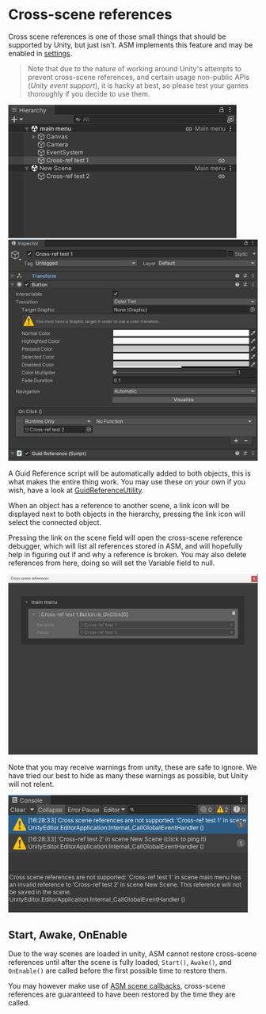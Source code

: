 # Cross-scene references

Cross scene references is one of those small things that should be supported by Unity, but just isn't. ASM implements this feature and may be enabled in [settings](<../Scene manager window.md#scene-loading-page>).

> Note that due to the nature of working around Unity's attempts to prevent cross-scene references, and certain usage non-public APIs (_Unity event support_), it is hacky at best, so please test your games thoroughly if you decide to use them.

![](../../image/cross-scene-references.png) ![](../../image/cross-scene-reference-example.png)

A Guid Reference script will be automatically added to both objects, this is what makes the entire thing work. You may use these on your own if you wish, have a look at [GuidReferenceUtility](../../api/Utility.GuidReferenceUtility.md).

When an object has a reference to another scene, a link icon will be displayed next to both objects in the hierarchy, pressing the link icon will select the connected object.

Pressing the link on the scene field will open the cross-scene reference debugger, which will list all references stored in ASM, and will hopefully help in figuring out if and why a reference is broken. You may also delete references from here, doing so will set the Variable field to null.

![](../../image/cross-scene-debugger.png)

Note that you may receive warnings from unity, these are safe to ignore. We have tried our best to hide as many these warnings as possible, but Unity will not relent.

![](../../image/cross-scene-reference-warning.png)

## Start, Awake, OnEnable

Due to the way scenes are loaded in unity, ASM cannot restore cross-scene references until after the scene is fully loaded, `Start()`, `Awake()`, and `OnEnable()` are called before the first possible time to restore them.

You may however make use of [ASM scene callbacks](../api/callbacks.md), cross-scene references are guaranteed to have been restored by the time they are called.
